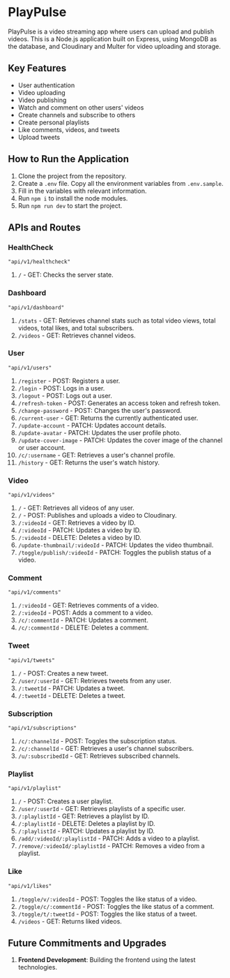# PlayPulse

PlayPulse is a video streaming app where users can upload and publish videos. This is a Node.js application built on Express, using MongoDB as the database, and Cloudinary and Multer for video uploading and storage.

## Key Features

- User authentication
- Video uploading
- Video publishing
- Watch and comment on other users' videos
- Create channels and subscribe to others
- Create personal playlists
- Like comments, videos, and tweets
- Upload tweets

## How to Run the Application

1. Clone the project from the repository.
2. Create a `.env` file. Copy all the environment variables from `.env.sample`.
3. Fill in the variables with relevant information.
4. Run `npm i` to install the node modules.
5. Run `npm run dev` to start the project.

## APIs and Routes

### HealthCheck

`"api/v1/healthcheck"`

1. `/` - GET: Checks the server state.

### Dashboard

`"api/v1/dashboard"`

1. `/stats` - GET: Retrieves channel stats such as total video views, total videos, total likes, and total subscribers.
2. `/videos` - GET: Retrieves channel videos.

### User

`"api/v1/users"`

1. `/register` - POST: Registers a user.
2. `/login` - POST: Logs in a user.
3. `/logout` - POST: Logs out a user.
4. `/refresh-token` - POST: Generates an access token and refresh token.
5. `/change-password` - POST: Changes the user's password.
6. `/current-user` - GET: Returns the currently authenticated user.
7. `/update-account` - PATCH: Updates account details.
8. `/update-avatar` - PATCH: Updates the user profile photo.
9. `/update-cover-image` - PATCH: Updates the cover image of the channel or user account.
10. `/c/:username` - GET: Retrieves a user's channel profile.
11. `/history` - GET: Returns the user's watch history.

### Video

`"api/v1/videos"`

1. `/` - GET: Retrieves all videos of any user.
2. `/` - POST: Publishes and uploads a video to Cloudinary.
3. `/:videoId` - GET: Retrieves a video by ID.
4. `/:videoId` - PATCH: Updates a video by ID.
5. `/:videoId` - DELETE: Deletes a video by ID.
6. `/update-thumbnail/:videoId` - PATCH: Updates the video thumbnail.
7. `/toggle/publish/:videoId` - PATCH: Toggles the publish status of a video.

### Comment

`"api/v1/comments"`

1. `/:videoId` - GET: Retrieves comments of a video.
2. `/:videoId` - POST: Adds a comment to a video.
3. `/c/:commentId` - PATCH: Updates a comment.
4. `/c/:commentId` - DELETE: Deletes a comment.

### Tweet

`"api/v1/tweets"`

1. `/` - POST: Creates a new tweet.
2. `/user/:userId` - GET: Retrieves tweets from any user.
3. `/:tweetId` - PATCH: Updates a tweet.
4. `/:tweetId` - DELETE: Deletes a tweet.

### Subscription

`"api/v1/subscriptions"`

1. `/c/:channelId` - POST: Toggles the subscription status.
2. `/c/:channelId` - GET: Retrieves a user's channel subscribers.
3. `/u/:subscribedId` - GET: Retrieves subscribed channels.

### Playlist

`"api/v1/playlist"`

1. `/` - POST: Creates a user playlist.
2. `/user/:userId` - GET: Retrieves playlists of a specific user.
3. `/:playlistId` - GET: Retrieves a playlist by ID.
4. `/:playlistId` - DELETE: Deletes a playlist by ID.
5. `/:playlistId` - PATCH: Updates a playlist by ID.
6. `/add/:videoId/:playlistId` - PATCH: Adds a video to a playlist.
7. `/remove/:videoId/:playlistId` - PATCH: Removes a video from a playlist.

### Like

`"api/v1/likes"`

1. `/toggle/v/:videoId` - POST: Toggles the like status of a video.
2. `/toggle/c/:commentId` - POST: Toggles the like status of a comment.
3. `/toggle/t/:tweetId` - POST: Toggles the like status of a tweet.
4. `/videos` - GET: Returns liked videos.

## Future Commitments and Upgrades

1. **Frontend Development**: Building the frontend using the latest technologies.
